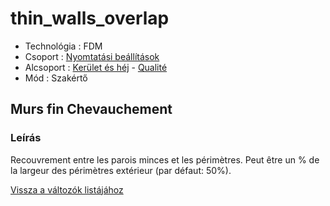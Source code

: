 # thin\_walls\_overlap

* Technológia : FDM
* Csoport : [Nyomtatási beállítások](../../konfig/print_settings.md)
* Alcsoport : [Kerület és héj](../../beallitasok/print_settings.md#périmètre-et-enveloppe) - [Qualité](../../beallitasok/print_settings.md#qualité)
* Mód : Szakértő

## Murs fin Chevauchement

### Leírás

Recouvrement entre les parois minces et les périmètres. Peut être un % de la largeur des périmètres extérieur \(par défaut: 50%\).

[Vissza a változók listájához](/)

